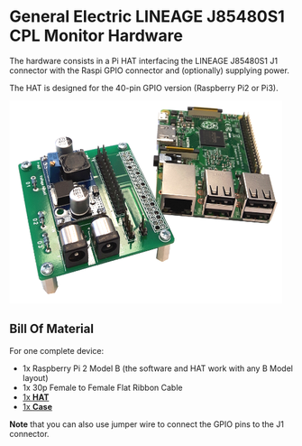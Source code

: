 General Electric LINEAGE J85480S1 CPL Monitor Hardware
======================================================

The hardware consists in a Pi HAT interfacing the LINEAGE J85480S1 J1 connector
with the Raspi GPIO connector and (optionally) supplying power.

The HAT is designed for the 40-pin GPIO version (Raspberry Pi2 or Pi3).

![Monitoring Hat](/hardware/images/device-nocase-transparent-small.png?raw=true)


Bill Of Material
----------------

For one complete device:

- 1x Raspberry Pi 2 Model B (the software and HAT work with any B Model layout)
- 1x 30p Female to Female Flat Ribbon Cable
- [1x **HAT**](HAT/)
- [1x **Case**](case/)

**Note** that you can also use jumper wire to connect the GPIO pins to the J1 connector.
